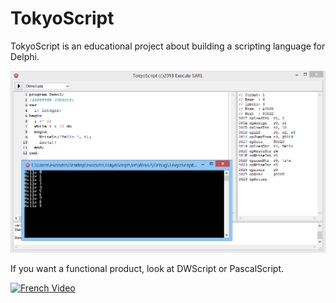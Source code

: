 # TokyoScript

TokyoScript is an educational project about building a scripting language for Delphi.

![screenshot](TokyoScript.png)

If you want a functional product, look at DWScript or PascalScript.

[![French Video](https://img.youtube.com/vi/0-l2ZgTG9WI/0.jpg)](https://youtu.be/0-l2ZgTG9WI)